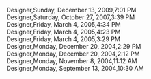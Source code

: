 ﻿Designer,Sunday, December 13, 2009,7:01 PM  Designer,Saturday, October 27, 2007,3:39 PM  Designer,Friday, March 4, 2005,4:34 PM  Designer,Friday, March 4, 2005,4:23 PM  Designer,Friday, March 4, 2005,3:29 PM  Designer,Monday, December 20, 2004,2:29 PM  Designer,Monday, December 20, 2004,2:12 PM  Designer,Monday, November 8, 2004,11:12 AM  Designer,Monday, September 13, 2004,10:30 AM